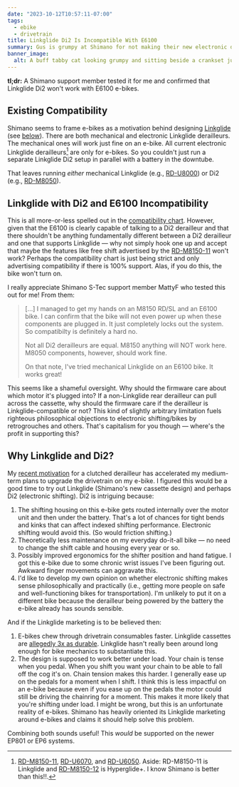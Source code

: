 ```yaml
---
date: "2023-10-12T10:57:11-07:00"
tags:
  - ebike
  - drivetrain
title: Linkglide Di2 Is Incompatible With E6100
summary: Gus is grumpy at Shimano for not making their new electronic drivetrains compatible with older e-bikes. I have thoughts on why I'd like to try Linkglide and Di2!
banner_image:
  alt: A buff tabby cat looking grumpy and sitting beside a crankset just out of view.
---
```


**tl;dr:** A Shimano support member tested it for me and confirmed that Linkglide Di2 won't work with E6100 e-bikes.

## Existing Compatibility

Shimano seems to frame e-bikes as a motivation behind designing [Linkglide](https://bike.shimano.com/en-US/technologies/component/details/linkglide.html) (see [below](#why-linkglide-and-di2)). There are both mechanical and electronic Linkglide derailleurs. The mechanical ones will work just fine on an e-bike. All current electronic Linkglide derailleurs[^1] are only for e-bikes. So you couldn't just run a separate Linkglide Di2 setup in parallel with a battery in the downtube.

[^1]: [RD-M8150-11](https://bike.shimano.com/en-EU/product/component/ep8-ep801/RD-M8150-11.html), [RD-U6070](https://bike.shimano.com/en-EU/product/component/ep6-ep600/RD-U6070.html), and [RD-U6050](https://bike.shimano.com/en-EU/product/component/ep6-ep600/RD-U6050.html). Aside: RD-M8150-11 is Linkglide and [RD-M8150-12](https://bike.shimano.com/en-EU/product/component/ep8-ep801/RD-M8150-12.html) is Hyperglide+. I know Shimano is better than this!!.

That leaves running _either_ mechanical Linkglide (e.g., [RD-U8000](https://bike.shimano.com/en-US/product/component/cues-u8000/RD-U8000.html)) or Di2 (e.g., [RD-M8050](https://bike.shimano.com/en-EU/product/component/deorext-m8050-di2/RD-M8050-GS.html)).

## Linkglide with Di2 and E6100 Incompatibility

This is all more-or-less spelled out in the [compatibility chart](https://productinfo.shimano.com/#/com?acid=C-431&cid=C-431). However, given that the E6100 is clearly capable of talking to a Di2 derailleur and that there shouldn't be anything fundamentally different between a Di2 derailleur and one that supports Linkglide — why not simply hook one up and accept that maybe the features like free shift advertised by the [RD-M8150-11](https://bike.shimano.com/en-EU/product/component/ep8-ep801/RD-M8150-11.html) won't work? Perhaps the compatibility chart is just being strict and only advertising compatibility if there is 100% support. Alas, if you do this, the bike won't turn on.

I really appreciate Shimano S-Tec support member MattyF who tested this out for me! From them:

> […] I managed to get my hands on an M8150 RD/SL and an E6100 bike. I can confirm that the bike will not even power up when these components are plugged in. It just completely locks out the system. So compatibilty is definitely a hard no.
>
> Not all Di2 derailleurs are equal. M8150 anything will NOT work here. M8050 components, however, should work fine.
>
> On that note, I've tried mechanical Linkglide on an E6100 bike. It works great!

This seems like a shameful oversight. Why should the firmware care about which motor it's plugged into? If a non-Linkglide rear derailleur can pull across the cassette, why should the firmware care if the derailleur is Linkglide-compatible or not? This kind of slightly arbitrary limitation fuels righteous philosophical objections to electronic shifting/bikes by retrogrouches and others. That's capitalism for you though — where's the profit in supporting this?

## Why Linkglide and Di2?

My [recent motivation](/posts/1x-ebike-chain-retention-problems/) for a clutched derailleur has accelerated my medium-term plans to upgrade the drivetrain on my e-bike. I figured this would be a good time to try out Linkglide (Shimano's new cassette design) and perhaps Di2 (electronic shifting). Di2 is intriguing because:

1. The shifting housing on this e-bike gets routed internally over the motor unit and then under the battery. That's a lot of chances for tight bends and kinks that can affect indexed shifting performance. Electronic shifting would avoid this. (So would friction shifting.)
1. Theoretically less maintenance on my everyday do-it-all bike — no need to change the shift cable and housing every year or so.
1. Possibly improved ergonomics for the shifter position and hand fatigue. I got this e-bike due to some chronic wrist issues I've been figuring out. Awkward finger movements can aggravate this.
1. I'd like to develop my own opinion on whether electronic shifting makes sense philosophically and practically (i.e., getting more people on safe and well-functioning bikes for transportation). I'm unlikely to put it on a different bike because the derailleur being powered by the battery the e-bike already has sounds sensible.

And if the Linkglide marketing is to be believed then:

1. E-bikes chew through drivetrain consumables faster. Linkglide cassettes are [allegedly 3x as durable](https://bike.shimano.com/en-US/technologies/component/details/linkglide.html). Linkglide hasn't really been around long enough for bike mechanics to substantiate this.
1. The design is supposed to work better under load. Your chain is tense when you pedal. When you shift you want your chain to be able to fall off the cog it's on. Chain tension makes this harder. I generally ease up on the pedals for a moment when I shift. I think this is less impactful on an e-bike because even if you ease up on the pedals the motor could still be driving the chainring for a moment. This makes it more likely that you're shifting under load. I might be wrong, but this is an unfortunate reality of e-bikes. Shimano has heavily oriented its Linkglide marketing around e-bikes and claims it should help solve this problem.

Combining both sounds useful! This _would_ be supported on the newer EP801 or EP6 systems.
